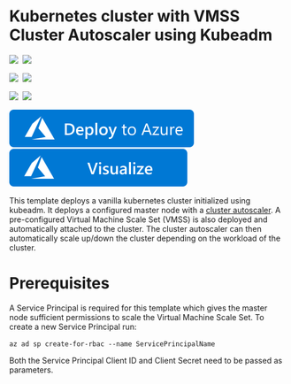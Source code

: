# Kubernetes cluster with VMSS Cluster Autoscaler using Kubeadm

<IMG SRC="https://azurequickstartsservice.blob.core.windows.net/badges/kubernetes-on-ubuntu-vmss/PublicLastTestDate.svg" />&nbsp;
<IMG SRC="https://azurequickstartsservice.blob.core.windows.net/badges/kubernetes-on-ubuntu-vmss/PublicDeployment.svg" />&nbsp;

<IMG SRC="https://azurequickstartsservice.blob.core.windows.net/badges/kubernetes-on-ubuntu-vmss/FairfaxLastTestDate.svg" />&nbsp;
<IMG SRC="https://azurequickstartsservice.blob.core.windows.net/badges/kubernetes-on-ubuntu-vmss/FairfaxDeployment.svg" />&nbsp;

<IMG SRC="https://azurequickstartsservice.blob.core.windows.net/badges/kubernetes-on-ubuntu-vmss/BestPracticeResult.svg" />&nbsp;
<IMG SRC="https://azurequickstartsservice.blob.core.windows.net/badges/kubernetes-on-ubuntu-vmss/CredScanResult.svg" />&nbsp;


<a href="https://portal.azure.com/#create/Microsoft.Template/uri/https%3A%2F%2Fraw.githubusercontent.com%2FAzure%2Fazure-quickstart-templates%2Fmaster%2Fkubernetes-on-ubuntu-vmss%2Fazuredeploy.json" target="_blank">
    <img src="https://raw.githubusercontent.com/Azure/azure-quickstart-templates/master/1-CONTRIBUTION-GUIDE/images/deploytoazure.svg?sanitize=true"/>
</a>
<a href="http://armviz.io/#/?load=https%3A%2F%2Fraw.githubusercontent.com%2FAzure%2Fazure-quickstart-templates%2Fmaster%2Fkubernetes-on-ubuntu-vmss%2Fazuredeploy.json" target="_blank">
    <img src="https://raw.githubusercontent.com/Azure/azure-quickstart-templates/master/1-CONTRIBUTION-GUIDE/images/visualizebutton.svg?sanitize=true"/>
</a>


This template deploys a vanilla kubernetes cluster initialized using kubeadm. It deploys a configured master node with a [cluster autoscaler](https://github.com/kubernetes/autoscaler/tree/master/cluster-autoscaler/cloudprovider/azure). A pre-configured Virtual Machine Scale Set (VMSS) is also deployed and automatically attached to the cluster. The cluster autoscaler can then automatically scale up/down the cluster depending on the workload of the cluster.

# Prerequisites 
A Service Principal is required for this template which gives the master node sufficient permissions to scale the Virtual Machine Scale Set. To create a new Service Principal run:
```
az ad sp create-for-rbac --name ServicePrincipalName
```

Both the Service Principal Client ID and Client Secret need to be passed as parameters.
